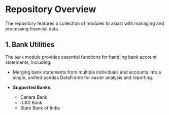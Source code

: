 # **Repository Overview**  

The repository features a collection of modules to assist with managing and processing financial data.  

## **1. Bank Utilities**  

The `bank` module provides essential functions for handling bank account statements, including:  

- Merging bank statements from multiple individuals and accounts into a single, unified pandas DataFrame for easier analysis and reporting.  

- **Supported Banks**:  
  - Canara Bank  
  - ICICI Bank  
  - State Bank of India  
